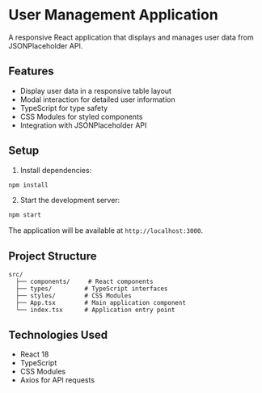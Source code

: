# User Management Application

A responsive React application that displays and manages user data from JSONPlaceholder API.

## Features

- Display user data in a responsive table layout
- Modal interaction for detailed user information
- TypeScript for type safety
- CSS Modules for styled components
- Integration with JSONPlaceholder API

## Setup

1. Install dependencies:
```bash
npm install
```

2. Start the development server:
```bash
npm start
```

The application will be available at `http://localhost:3000`.

## Project Structure

```
src/
  ├── components/     # React components
  ├── types/         # TypeScript interfaces
  ├── styles/        # CSS Modules
  ├── App.tsx        # Main application component
  └── index.tsx      # Application entry point
```

## Technologies Used

- React 18
- TypeScript
- CSS Modules
- Axios for API requests 